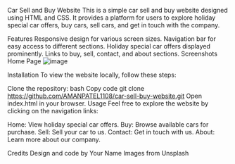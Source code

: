 Car Sell and Buy Website
This is a simple car sell and buy website designed using HTML and CSS. It provides a platform for users to explore holiday special car offers, buy cars, sell cars, and get in touch with the company.


Features
Responsive design for various screen sizes.
Navigation bar for easy access to different sections.
Holiday special car offers displayed prominently.
Links to buy, sell, contact, and about sections.
Screenshots
Home Page
![image](https://github.com/AMANPATEL1108/cars-sell-and-buy_files/assets/108643338/cd817c66-cc5e-489d-be58-42c83c601d51)

Installation
To view the website locally, follow these steps:

Clone the repository:
bash
Copy code
git clone https://github.com/AMANPATEL1108/car-sell-buy-website.git
Open index.html in your browser.
Usage
Feel free to explore the website by clicking on the navigation links:

Home: View holiday special car offers.
Buy: Browse available cars for purchase.
Sell: Sell your car to us.
Contact: Get in touch with us.
About: Learn more about our company.

Credits
Design and code by Your Name
Images from Unsplash
